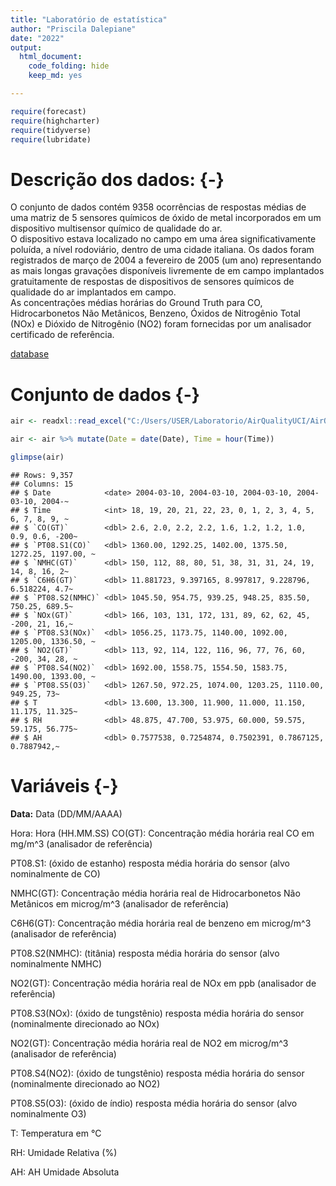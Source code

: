 ```yaml
---
title: "Laboratório de estatística"
author: "Priscila Dalepiane"
date: "2022"
output:
  html_document:
    code_folding: hide
    keep_md: yes

---
```



```r
require(forecast)
require(highcharter)
require(tidyverse)
require(lubridate)
```


# Descrição dos dados: {-}

O conjunto de dados contém 9358 ocorrências de respostas médias de uma matriz de 5 sensores químicos de óxido de metal incorporados em um dispositivo multisensor químico de qualidade do ar. </br>
O dispositivo estava localizado no campo em uma área significativamente poluída, a nível rodoviário, dentro de uma cidade italiana. Os dados foram registrados de março de 2004 a fevereiro de 2005 (um ano) representando as mais longas gravações disponíveis livremente de em campo implantados gratuitamente de respostas de dispositivos de sensores químicos de qualidade do ar implantados em campo.</br>
 As concentrações médias horárias do Ground Truth para CO, Hidrocarbonetos Não Metânicos, Benzeno, Óxidos de Nitrogênio Total (NOx) e Dióxido de Nitrogênio (NO2) foram fornecidas por um analisador certificado de referência. </br>
 
<a href="https://archive.ics.uci.edu/ml/machine-learning-databases/00360/"
target="_blank">database</a>

# Conjunto de dados {-}



```r
air <- readxl::read_excel("C:/Users/USER/Laboratorio/AirQualityUCI/AirQualityUCI.xlsx")

air <- air %>% mutate(Date = date(Date), Time = hour(Time))

glimpse(air)
```

```
## Rows: 9,357
## Columns: 15
## $ Date            <date> 2004-03-10, 2004-03-10, 2004-03-10, 2004-03-10, 2004-~
## $ Time            <int> 18, 19, 20, 21, 22, 23, 0, 1, 2, 3, 4, 5, 6, 7, 8, 9, ~
## $ `CO(GT)`        <dbl> 2.6, 2.0, 2.2, 2.2, 1.6, 1.2, 1.2, 1.0, 0.9, 0.6, -200~
## $ `PT08.S1(CO)`   <dbl> 1360.00, 1292.25, 1402.00, 1375.50, 1272.25, 1197.00, ~
## $ `NMHC(GT)`      <dbl> 150, 112, 88, 80, 51, 38, 31, 31, 24, 19, 14, 8, 16, 2~
## $ `C6H6(GT)`      <dbl> 11.881723, 9.397165, 8.997817, 9.228796, 6.518224, 4.7~
## $ `PT08.S2(NMHC)` <dbl> 1045.50, 954.75, 939.25, 948.25, 835.50, 750.25, 689.5~
## $ `NOx(GT)`       <dbl> 166, 103, 131, 172, 131, 89, 62, 62, 45, -200, 21, 16,~
## $ `PT08.S3(NOx)`  <dbl> 1056.25, 1173.75, 1140.00, 1092.00, 1205.00, 1336.50, ~
## $ `NO2(GT)`       <dbl> 113, 92, 114, 122, 116, 96, 77, 76, 60, -200, 34, 28, ~
## $ `PT08.S4(NO2)`  <dbl> 1692.00, 1558.75, 1554.50, 1583.75, 1490.00, 1393.00, ~
## $ `PT08.S5(O3)`   <dbl> 1267.50, 972.25, 1074.00, 1203.25, 1110.00, 949.25, 73~
## $ T               <dbl> 13.600, 13.300, 11.900, 11.000, 11.150, 11.175, 11.325~
## $ RH              <dbl> 48.875, 47.700, 53.975, 60.000, 59.575, 59.175, 56.775~
## $ AH              <dbl> 0.7577538, 0.7254874, 0.7502391, 0.7867125, 0.7887942,~
```

# Variáveis {-}

<strong>Data:</strong> Data (DD/MM/AAAA) </br>

Hora: Hora (HH.MM.SS)
CO(GT): Concentração média horária real CO em mg/m^3 (analisador de referência)

PT08.S1: (óxido de estanho) resposta média horária do sensor (alvo nominalmente de CO)

NMHC(GT): Concentração média horária real de Hidrocarbonetos Não Metânicos em microg/m^3 (analisador de referência)

C6H6(GT): Concentração média horária real de benzeno em microg/m^3 (analisador de referência)

PT08.S2(NMHC): (titânia) resposta média horária do sensor (alvo nominalmente NMHC)

NO2(GT): Concentração média horária real de NOx em ppb (analisador de referência)

PT08.S3(NOx): (óxido de tungstênio) resposta média horária do sensor (nominalmente direcionado ao NOx)

NO2(GT): Concentração média horária real de NO2 em microg/m^3 (analisador de referência)

PT08.S4(NO2): (óxido de tungstênio) resposta média horária do sensor (nominalmente direcionado ao NO2)

PT08.S5(O3): (óxido de índio) resposta média horária do sensor (alvo nominalmente O3)

T: Temperatura em °C

RH: Umidade Relativa (%)

AH: AH Umidade Absoluta



